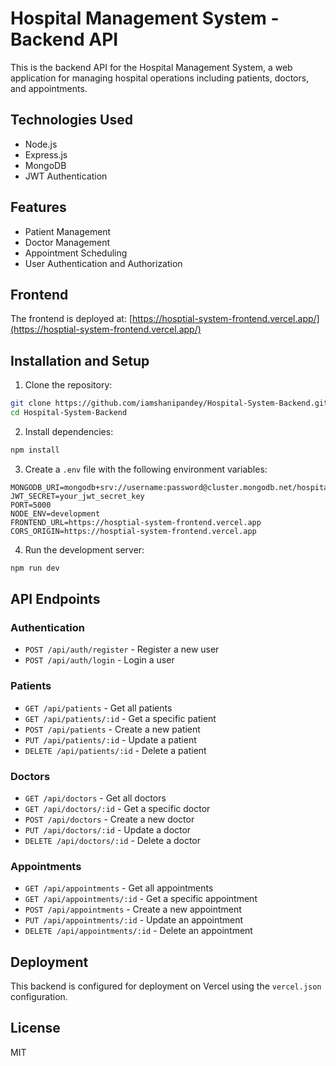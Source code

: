 # Hospital Management System - Backend API

This is the backend API for the Hospital Management System, a web application for managing hospital operations including patients, doctors, and appointments.

## Technologies Used
- Node.js
- Express.js
- MongoDB
- JWT Authentication

## Features
- Patient Management
- Doctor Management
- Appointment Scheduling
- User Authentication and Authorization

## Frontend
The frontend is deployed at: [https://hosptial-system-frontend.vercel.app/](https://hosptial-system-frontend.vercel.app/)

## Installation and Setup

1. Clone the repository:
```bash
git clone https://github.com/iamshanipandey/Hospital-System-Backend.git
cd Hospital-System-Backend
```

2. Install dependencies:
```bash
npm install
```

3. Create a `.env` file with the following environment variables:
```
MONGODB_URI=mongodb+srv://username:password@cluster.mongodb.net/hospital_db
JWT_SECRET=your_jwt_secret_key
PORT=5000
NODE_ENV=development
FRONTEND_URL=https://hosptial-system-frontend.vercel.app
CORS_ORIGIN=https://hosptial-system-frontend.vercel.app
```

4. Run the development server:
```bash
npm run dev
```

## API Endpoints

### Authentication
- `POST /api/auth/register` - Register a new user
- `POST /api/auth/login` - Login a user

### Patients
- `GET /api/patients` - Get all patients
- `GET /api/patients/:id` - Get a specific patient
- `POST /api/patients` - Create a new patient
- `PUT /api/patients/:id` - Update a patient
- `DELETE /api/patients/:id` - Delete a patient

### Doctors
- `GET /api/doctors` - Get all doctors
- `GET /api/doctors/:id` - Get a specific doctor
- `POST /api/doctors` - Create a new doctor
- `PUT /api/doctors/:id` - Update a doctor
- `DELETE /api/doctors/:id` - Delete a doctor

### Appointments
- `GET /api/appointments` - Get all appointments
- `GET /api/appointments/:id` - Get a specific appointment
- `POST /api/appointments` - Create a new appointment
- `PUT /api/appointments/:id` - Update an appointment
- `DELETE /api/appointments/:id` - Delete an appointment

## Deployment
This backend is configured for deployment on Vercel using the `vercel.json` configuration.

## License
MIT 